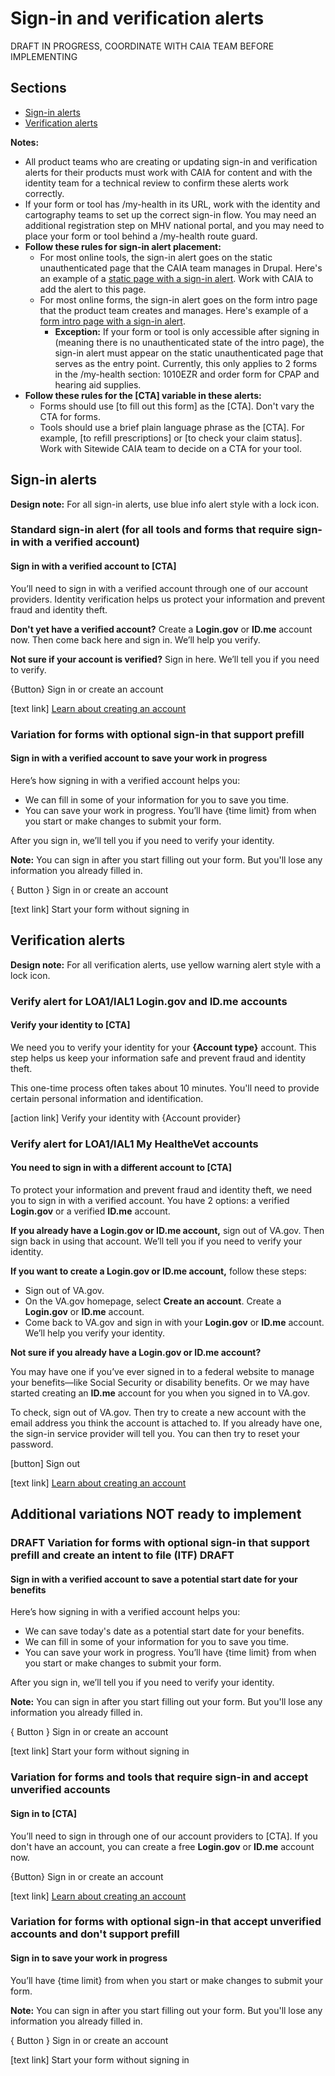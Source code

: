 # Sign-in and verification alerts
DRAFT IN PROGRESS, COORDINATE WITH CAIA TEAM BEFORE IMPLEMENTING

## Sections

- [Sign-in alerts](#sign-in-alerts)
- [Verification alerts](#verification-alerts)

**Notes:** 
- All product teams who are creating or updating sign-in and verification alerts for their products must work with CAIA for content and with the identity team for a technical review to confirm these alerts work correctly.
- If your form or tool has /my-health in its URL, work with the identity and cartography teams to set up the correct sign-in flow. You may need an additional registration step on MHV national portal, and you may need to place your form or tool behind a /my-health route guard.
- **Follow these rules for sign-in alert placement:**
     - For most online tools, the sign-in alert goes on the static unauthenticated page that the CAIA team manages in Drupal. Here's an example of a [static page with a sign-in alert](https://www.va.gov/health-care/secure-messaging/). Work with CAIA to add the alert to this page. 
     - For most online forms, the sign-in alert goes on the form intro page that the product team creates and manages. Here's example of a [form intro page with a sign-in alert](https://www.va.gov/health-care/apply-for-health-care-form-10-10ez/introduction).
       - **Exception:** If your form or tool is only accessible after signing in (meaning there is no unauthenticated state of the intro page), the sign-in alert must appear on the static unauthenticated page that serves as the entry point. Currently, this only applies to 2 forms in the /my-health section: 1010EZR and order form for CPAP and hearing aid supplies.
- **Follow these rules for the [CTA] variable in these alerts:**
     - Forms should use [to fill out this form] as the [CTA]. Don't vary the CTA for forms.
     - Tools should use a brief plain language phrase as the [CTA]. For example, [to refill prescriptions] or [to check your claim status]. Work with Sitewide CAIA team to decide on a CTA for your tool.

## Sign-in alerts
**Design note:** For all sign-in alerts, use blue info alert style with a lock icon.

### Standard sign-in alert (for all tools and forms that require sign-in with a verified account)

#### Sign in with a verified account to [CTA]
You’ll need to sign in with a verified account through one of our account providers. Identity verification helps us protect your information and prevent fraud and identity theft.

**Don't yet have a verified account?** Create a **Login.gov** or **ID.me** account now. Then come back here and sign in. We’ll help you verify. 

**Not sure if your account is verified?** Sign in here. We’ll tell you if you need to verify. 

{Button} Sign in or create an account

[text link] [Learn about creating an account](https://www.va.gov/resources/creating-an-account-for-vagov/)

### Variation for forms with optional sign-in that support prefill

#### Sign in with a verified account to save your work in progress

Here’s how signing in with a verified account helps you:
- We can fill in some of your information for you to save you time.
- You can save your work in progress. You’ll have {time limit} from when you start or make changes to submit your form.

After you sign in, we’ll tell you if you need to verify your identity. 

**Note:** You can sign in after you start filling out your form. But you'll lose any information you already filled in.

{ Button } Sign in or create an account

[text link] Start your form without signing in

## Verification alerts
**Design note:** For all verification alerts, use yellow warning alert style with a lock icon.

### Verify alert for LOA1/IAL1 Login.gov and ID.me accounts

#### Verify your identity to [CTA]
We need you to verify your identity for your **{Account type}** account. This step helps us keep your information safe and prevent fraud and identity theft.

This one-time process often takes about 10 minutes. You'll need to provide certain personal information and identification.

[action link] Verify your identity with {Account provider}

### Verify alert for LOA1/IAL1 My HealtheVet accounts 

#### You need to sign in with a different account to [CTA] 

To protect your information and prevent fraud and identity theft, we need you to sign in with a verified account. You have 2 options: a verified **Login.gov** or a verified **ID.me** account.

**If you already have a Login.gov or ID.me account,** sign out of VA.gov. Then sign back in using that account. We’ll tell you if you need to verify your identity.

**If you want to create a Login.gov or ID.me account,** follow these steps:
- Sign out of VA.gov.
- On the VA.gov homepage, select **Create an account**. Create a **Login.gov** or **ID.me** account.
- Come back to VA.gov and sign in with your **Login.gov** or **ID.me** account. We’ll help you verify your identity.

**Not sure if you already have a Login.gov or ID.me account?**

You may have one if you’ve ever signed in to a federal website to manage your benefits—like Social Security or disability benefits. Or we may have started creating an **ID.me** account for you when you signed in to VA.gov.

To check, sign out of VA.gov. Then try to create a new account with the email address you think the account is attached to. If you already have one, the sign-in service provider will tell you. You can then try to reset your password.
  
[button] Sign out

[text link] [Learn about creating an account](https://www.va.gov/resources/creating-an-account-for-vagov/)


## Additional variations NOT ready to implement

### DRAFT Variation for forms with optional sign-in that support prefill and create an intent to file (ITF) DRAFT

#### Sign in with a verified account to save a potential start date for your benefits

Here’s how signing in with a verified account helps you:
- We can save today's date as a potential start date for your benefits. 
- We can fill in some of your information for you to save you time.
- You can save your work in progress. You’ll have {time limit} from when you start or make changes to submit your form.

After you sign in, we’ll tell you if you need to verify your identity. 

**Note:** You can sign in after you start filling out your form. But you'll lose any information you already filled in.

{ Button } Sign in or create an account

[text link] Start your form without signing in

### Variation for forms and tools that require sign-in and accept unverified accounts

#### Sign in to [CTA]
You’ll need to sign in through one of our account providers to [CTA]. If you don't have an account, you can create a free **Login.gov** or **ID.me** account now.

{Button} Sign in or create an account 

[text link] [Learn about creating an account](https://www.va.gov/resources/creating-an-account-for-vagov/)

### Variation for forms with optional sign-in that accept unverified accounts and don't support prefill

#### Sign in to save your work in progress

You’ll have {time limit} from when you start or make changes to submit your form.

**Note:** You can sign in after you start filling out your form. But you'll lose any information you already filled in.

{ Button } Sign in or create an account

[text link] Start your form without signing in

